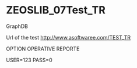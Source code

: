 # ZEOSLIB_07Test_TR
GraphDB

Url of the test
http://www.asoftwaree.com/TEST_TR

OPTION OPERATIVE REPORTE

USER=123
PASS=0
